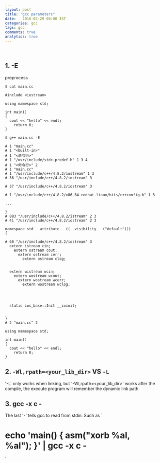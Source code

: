 ```yaml
---
layout: post
title: "gcc parameters"
date:   2016-02-29 00:00 IST
categories: gcc
tags: gcc
comments: true
analytics: true
---
```



<br>

## 1. -E

preprocess

~~~
$ cat main.cc

#include <iostream>

using namespace std;

int main()
{
  cout << "hello" << endl;
    return 0;
}

$ g++ main.cc -E

# 1 "main.cc"
# 1 "<built-in>"
# 1 "<命令行>"
# 1 "/usr/include/stdc-predef.h" 1 3 4
# 1 "<命令行>" 2
# 1 "main.cc"
# 1 "/usr/include/c++/4.8.2/iostream" 1 3
# 36 "/usr/include/c++/4.8.2/iostream" 3

# 37 "/usr/include/c++/4.8.2/iostream" 3

# 1 "/usr/include/c++/4.8.2/x86_64-redhat-linux/bits/c++config.h" 1 3

...

}
# 883 "/usr/include/c++/4.8.2/istream" 2 3
# 41 "/usr/include/c++/4.8.2/iostream" 2 3

namespace std __attribute__ ((__visibility__ ("default")))
{

# 60 "/usr/include/c++/4.8.2/iostream" 3
  extern istream cin;
    extern ostream cout;
      extern ostream cerr;
        extern ostream clog;


  extern wistream wcin;
    extern wostream wcout;
      extern wostream wcerr;
        extern wostream wclog;




  static ios_base::Init __ioinit;


}
# 2 "main.cc" 2

using namespace std;

int main()
{
  cout << "hello" << endl;
    return 0;
}
~~~

## 2. `-Wl,rpath=<your_lib_dir>`  VS  `-L`

'-L' only works when linking, but '-Wl,rpath=<your_lib_dir>' works after the compile,
the execute program will remember the dynamic link path.

## 3. gcc -x c -

The last '-' tells gcc to read from stdin. Such as
`
# echo 'main() { __asm__("xorb %al, %al"); }' | gcc -x c -
`
